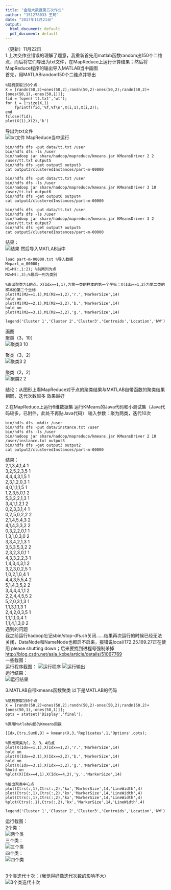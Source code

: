 ```yaml
---
title: "金融大数据第五次作业"
author: "151278033 王珂"
date: "2017年11月21日"
output:
  html_document: default
  pdf_document: default
---
```

（更新）11月22日</br>
1.上次交作业错误的理解了题意，我重新首先用matlab函数random出150个二维点，而后将它们导出为txt文件，在MapReduce上运行计算结果；然后将MapReduce程序的输出导入MATLAB当中画图</br>
首先，用MATLABrandom150个二维点并导出
```{}
%随机获取150个点
X = [randn(50,2)+ones(50,2);randn(50,2)-ones(50,2);randn(50,2)+[ones(50,1),-ones(50,1)]];
fid = fopen('tt.txt','wt');
for i = 1:size(X,1)
    fprintf(fid,'%f,%f\n',X(i,1),X(i,2));
end
fclose(fid);
plot(X(1),X(2),'k')

```
导出为txt文件</br>
![txt文件](https://github.com/WangKe2333/Kmeans/raw/master/picture/随机生成150个点.png)
MapReduce当中运行</br>
```{}
bin/hdfs dfs -put data/tt.txt /user
bin/hdfs dfs -ls /user
bin/hadoop jar share/hadoop/mapreduce/kmeans.jar KMeansDriver 2 2 /user/tt.txt output5
bin/hdfs dfs -get output5 output3
cat output3/clusteredInstances/part-m-00000

bin/hdfs dfs -put data/tt.txt /user
bin/hdfs dfs -ls /user
bin/hadoop jar share/hadoop/mapreduce/kmeans.jar KMeansDriver 3 10 /user/tt.txt output6
bin/hdfs dfs -get output6 output4
cat output4/clusteredInstances/part-m-00000

bin/hdfs dfs -put data/tt.txt /user
bin/hdfs dfs -ls /user
bin/hadoop jar share/hadoop/mapreduce/kmeans.jar KMeansDriver 3 2 /user/tt.txt output7
bin/hdfs dfs -get output7 output5
cat output5/clusteredInstances/part-m-00000
```
结果：</br>
![结果](https://github.com/WangKe2333/Kmeans/raw/master/picture/MapReduce输出.png)
然后导入MATLAB当中</br>
```{}
load part-m-00000.txt %导入数据
M=part_m_00000; 
M1=M(:,1:2); %前两列为点
M2=M(:,3);%最后一列为类别

%画出聚类为1的点。X(Idx==1,1),为第一类的样本的第一个坐标；X(Idx==1,2)为第二类的样本的第二个坐标
plot(M1(M2==1,1),M1(M2==1,2),'r.','MarkerSize',14)
hold on
plot(M1(M2==2,1),M1(M2==2,2),'b.','MarkerSize',14)
hold on
plot(M1(M2==3,1),M1(M2==3,2),'g.','MarkerSize',14)

legend('Cluster 1','Cluster 2','Cluster3','Centroids','Location','NW')
```
画图</br>
聚类（3，10）</br>
![聚类3 10](https://github.com/WangKe2333/Kmeans/raw/master/picture/聚类图(3%2C10).png)

聚类（3，2）</br>
![聚类3 2](https://github.com/WangKe2333/Kmeans/raw/master/picture/聚类图(3%2C2).png)

聚类（2，2）</br>
![聚类2 2](https://github.com/WangKe2333/Kmeans/raw/master/picture/聚类图(2%2C2).png)

结论：从图形上看MapReduce对于点的聚类结果与MATLAB自带函数的聚类结果相同，迭代次数越多 效果越好</br>

2.在MapReduce上运行6维数据集
运行KMeans的Java代码和小测试集（Java代码较多，已附件，此处不再贴Java代码）
输入参数：聚为两类，迭代10次

```{}
bin/hdfs dfs -mkdir /user
bin/hdfs dfs -put data/instance.txt /user
bin/hdfs dfs -ls /user
bin/hadoop jar share/hadoop/mapreduce/kmeans.jar KMeansDriver 2 10 /user/instance.txt output3
bin/hdfs dfs -get output3 output2
cat output2/clusteredInstances/part-m-00000
```
结果：</br>
2,1,3,4,1,4	1</br>
3,2,5,2,3,5	1</br>
4,4,4,3,1,5	1</br>
2,3,1,2,0,3	1</br>
4,0,1,1,1,5	1</br>
1,2,3,5,0,1	2</br>
5,3,2,2,1,3	1</br>
3,4,1,1,2,1	2</br>
0,2,3,3,1,4	1</br>
0,2,5,0,2,2	2</br>
2,1,4,5,4,3	2</br>
4,1,4,3,3,2	2</br>
0,3,2,2,0,1	1</br>
1,3,1,0,3,0	2</br>
3,3,4,2,1,3	1</br>
3,5,3,5,3,2	2</br>
2,3,2,3,0,1	1</br>
4,3,3,2,2,3	1</br>
1,4,3,4,3,1	2</br>
3,2,3,0,2,5	1</br>
1,0,2,1,0,4	1</br>
4,4,3,5,5,4	2</br>
5,1,4,3,5,2	2</br>
3,4,4,4,1,1	2</br>
2,2,4,4,5,5	2</br>
5,2,0,3,1,3	1</br>
1,1,3,1,1,3	1</br>
2,4,2,0,3,5	1</br>
1,1,1,1,0,4	1</br>
1,1,4,1,3,0	2</br>
遇到的问题</br>
我之前运行hadoop忘记sbin/stop-dfs.sh关闭……结果再次运行的时候已经无法关闭，DataNode和NameNode也都启不启来，报错说local/172.25.169.27正在使用 please shutting down；后来要找到进程号强制杀掉</br>
http://blog.csdn.net/asia_kobe/article/details/51067769</br>
一些截图：</br>
运行程序截图：
![运行程序](https://github.com/WangKe2333/Kmeans/raw/master/运行程序.png)
![运行输出](https://github.com/WangKe2333/Kmeans/raw/master/程序运行输出.png)
</br>运行结果：</br>
![运行结果](https://github.com/WangKe2333/Kmeans/raw/master/程序运行结果.png)


3.MATLAB自带kmeans函数聚类
以下是MATLAB的代码
```{}
%随机获取150个点
X = [randn(50,2)+ones(50,2);randn(50,2)-ones(50,2);randn(50,2)+[ones(50,1),-ones(50,1)]];
opts = statset('Display','final');

%调用Matlab内部的Kmeans函数

[Idx,Ctrs,SumD,D] = kmeans(X,3,'Replicates',1,'Options',opts);

%画出聚类为1，2，3，4的点
plot(X(Idx==1,1),X(Idx==1,2),'r.','MarkerSize',14)
hold on
plot(X(Idx==2,1),X(Idx==2,2),'b.','MarkerSize',14)
hold on
plot(X(Idx==3,1),X(Idx==3,2),'g.','MarkerSize',14)
%hold on
%plot(X(Idx==4,1),X(Idx==4,2),'y.','MarkerSize',14)

%绘出聚类中心点
plot(Ctrs(:,1),Ctrs(:,2),'kx','MarkerSize',14,'LineWidth',4)
plot(Ctrs(:,1),Ctrs(:,2),'kx','MarkerSize',14,'LineWidth',4)
plot(Ctrs(:,1),Ctrs(:,2),'kx','MarkerSize',14,'LineWidth',4)
%plot(Ctrs(:,1),Ctrs(:,2),'kx','MarkerSize',14,'LineWidth',4)

legend('Cluster 1','Cluster 2','Cluster3','Centroids','Location','NW')

```

运行截图：
</br>2个类：</br>
![两个类](https://github.com/WangKe2333/Kmeans/raw/master/2个类.png)
</br>三个类：</br>
![三个类](https://github.com/WangKe2333/Kmeans/raw/master/3个类.png)
</br>四个类：</br>
![四个类](https://github.com/WangKe2333/Kmeans/raw/master/4个类.png)

</br>3个类迭代十次：（我觉得好像迭代次数的影响不大）</br>
![3个类迭代十次](https://github.com/WangKe2333/Kmeans/raw/master/3个类%20迭代10次.png)





